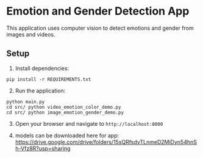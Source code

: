 # Emotion and Gender Detection App

This application uses computer vision to detect emotions and gender from images and videos.

## Setup

1. Install dependencies:
```
pip install -r REQUIREMENTS.txt
```

2. Run the application:
```
python main.py
cd src/ python video_emotion_color_demo.py 
cd src/ python image_emotion_gender_demo.py 
```

3. Open your browser and navigate to `http://localhost:8000`

4. models can be downloaded here for app:
https://drive.google.com/drive/folders/15sQRfsdyTLnmeD2MiDyn54hnSh-Vfz8R?usp=sharing

